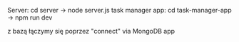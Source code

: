 Server: cd server -> node server.js
task manager app: cd task-manager-app -> npm run dev

z bazą łączymy się poprzez "connect" via MongoDB app